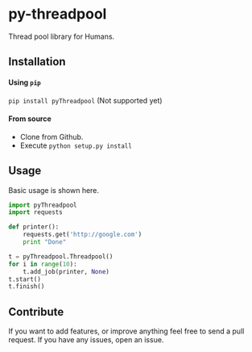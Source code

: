 # py-threadpool
Thread pool library for Humans.

## Installation

#### Using `pip`
`pip install pyThreadpool` (Not supported yet)

#### From source

* Clone from Github.
* Execute `python setup.py install`


## Usage

Basic usage is shown here.

```py
import pyThreadpool
import requests

def printer():
    requests.get('http://google.com')
    print "Done"

t = pyThreadpool.Threadpool()
for i in range(10):
    t.add_job(printer, None)
t.start()
t.finish()
```

## Contribute

If you want to add features, or improve anything feel free to send a pull request. If you have any issues, open an issue.
